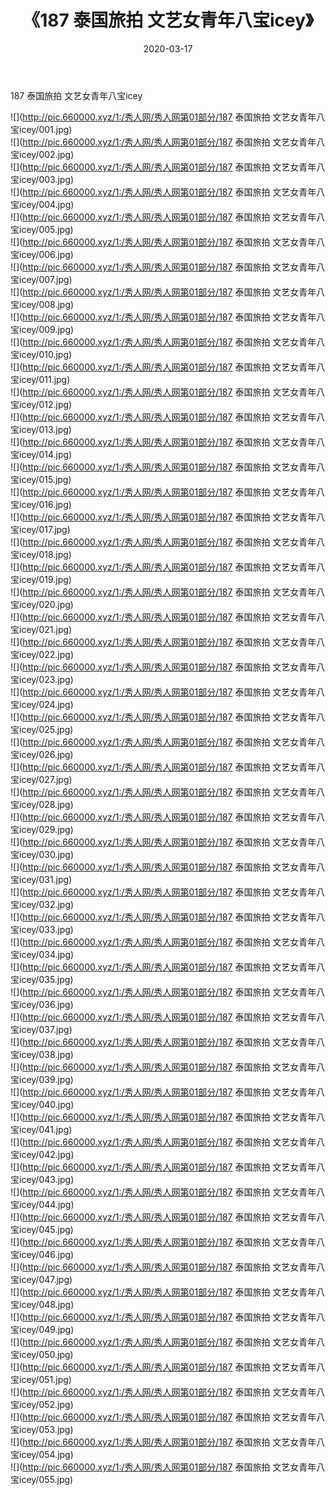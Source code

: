 ﻿---
layout: post
title:  《187 泰国旅拍 文艺女青年八宝icey》
date:   2020-03-17
img: http://pic.660000.xyz/1:/秀人网/秀人网第01部分/187 泰国旅拍 文艺女青年八宝icey/000.jpg
categories: [美女, 清纯, 唯美]
---

187 泰国旅拍 文艺女青年八宝icey

  ![](http://pic.660000.xyz/1:/秀人网/秀人网第01部分/187 泰国旅拍 文艺女青年八宝icey/001.jpg) <br> ![](http://pic.660000.xyz/1:/秀人网/秀人网第01部分/187 泰国旅拍 文艺女青年八宝icey/002.jpg) <br> ![](http://pic.660000.xyz/1:/秀人网/秀人网第01部分/187 泰国旅拍 文艺女青年八宝icey/003.jpg) <br> ![](http://pic.660000.xyz/1:/秀人网/秀人网第01部分/187 泰国旅拍 文艺女青年八宝icey/004.jpg) <br> ![](http://pic.660000.xyz/1:/秀人网/秀人网第01部分/187 泰国旅拍 文艺女青年八宝icey/005.jpg) <br> ![](http://pic.660000.xyz/1:/秀人网/秀人网第01部分/187 泰国旅拍 文艺女青年八宝icey/006.jpg) <br> ![](http://pic.660000.xyz/1:/秀人网/秀人网第01部分/187 泰国旅拍 文艺女青年八宝icey/007.jpg) <br> ![](http://pic.660000.xyz/1:/秀人网/秀人网第01部分/187 泰国旅拍 文艺女青年八宝icey/008.jpg) <br> ![](http://pic.660000.xyz/1:/秀人网/秀人网第01部分/187 泰国旅拍 文艺女青年八宝icey/009.jpg) <br> ![](http://pic.660000.xyz/1:/秀人网/秀人网第01部分/187 泰国旅拍 文艺女青年八宝icey/010.jpg) <br> ![](http://pic.660000.xyz/1:/秀人网/秀人网第01部分/187 泰国旅拍 文艺女青年八宝icey/011.jpg) <br> ![](http://pic.660000.xyz/1:/秀人网/秀人网第01部分/187 泰国旅拍 文艺女青年八宝icey/012.jpg) <br> ![](http://pic.660000.xyz/1:/秀人网/秀人网第01部分/187 泰国旅拍 文艺女青年八宝icey/013.jpg) <br> ![](http://pic.660000.xyz/1:/秀人网/秀人网第01部分/187 泰国旅拍 文艺女青年八宝icey/014.jpg) <br> ![](http://pic.660000.xyz/1:/秀人网/秀人网第01部分/187 泰国旅拍 文艺女青年八宝icey/015.jpg) <br> ![](http://pic.660000.xyz/1:/秀人网/秀人网第01部分/187 泰国旅拍 文艺女青年八宝icey/016.jpg) <br> ![](http://pic.660000.xyz/1:/秀人网/秀人网第01部分/187 泰国旅拍 文艺女青年八宝icey/017.jpg) <br> ![](http://pic.660000.xyz/1:/秀人网/秀人网第01部分/187 泰国旅拍 文艺女青年八宝icey/018.jpg) <br> ![](http://pic.660000.xyz/1:/秀人网/秀人网第01部分/187 泰国旅拍 文艺女青年八宝icey/019.jpg) <br> ![](http://pic.660000.xyz/1:/秀人网/秀人网第01部分/187 泰国旅拍 文艺女青年八宝icey/020.jpg) <br> ![](http://pic.660000.xyz/1:/秀人网/秀人网第01部分/187 泰国旅拍 文艺女青年八宝icey/021.jpg) <br> ![](http://pic.660000.xyz/1:/秀人网/秀人网第01部分/187 泰国旅拍 文艺女青年八宝icey/022.jpg) <br> ![](http://pic.660000.xyz/1:/秀人网/秀人网第01部分/187 泰国旅拍 文艺女青年八宝icey/023.jpg) <br> ![](http://pic.660000.xyz/1:/秀人网/秀人网第01部分/187 泰国旅拍 文艺女青年八宝icey/024.jpg) <br> ![](http://pic.660000.xyz/1:/秀人网/秀人网第01部分/187 泰国旅拍 文艺女青年八宝icey/025.jpg) <br> ![](http://pic.660000.xyz/1:/秀人网/秀人网第01部分/187 泰国旅拍 文艺女青年八宝icey/026.jpg) <br> ![](http://pic.660000.xyz/1:/秀人网/秀人网第01部分/187 泰国旅拍 文艺女青年八宝icey/027.jpg) <br> ![](http://pic.660000.xyz/1:/秀人网/秀人网第01部分/187 泰国旅拍 文艺女青年八宝icey/028.jpg) <br> ![](http://pic.660000.xyz/1:/秀人网/秀人网第01部分/187 泰国旅拍 文艺女青年八宝icey/029.jpg) <br> ![](http://pic.660000.xyz/1:/秀人网/秀人网第01部分/187 泰国旅拍 文艺女青年八宝icey/030.jpg) <br> ![](http://pic.660000.xyz/1:/秀人网/秀人网第01部分/187 泰国旅拍 文艺女青年八宝icey/031.jpg) <br> ![](http://pic.660000.xyz/1:/秀人网/秀人网第01部分/187 泰国旅拍 文艺女青年八宝icey/032.jpg) <br> ![](http://pic.660000.xyz/1:/秀人网/秀人网第01部分/187 泰国旅拍 文艺女青年八宝icey/033.jpg) <br> ![](http://pic.660000.xyz/1:/秀人网/秀人网第01部分/187 泰国旅拍 文艺女青年八宝icey/034.jpg) <br> ![](http://pic.660000.xyz/1:/秀人网/秀人网第01部分/187 泰国旅拍 文艺女青年八宝icey/035.jpg) <br> ![](http://pic.660000.xyz/1:/秀人网/秀人网第01部分/187 泰国旅拍 文艺女青年八宝icey/036.jpg) <br> ![](http://pic.660000.xyz/1:/秀人网/秀人网第01部分/187 泰国旅拍 文艺女青年八宝icey/037.jpg) <br> ![](http://pic.660000.xyz/1:/秀人网/秀人网第01部分/187 泰国旅拍 文艺女青年八宝icey/038.jpg) <br> ![](http://pic.660000.xyz/1:/秀人网/秀人网第01部分/187 泰国旅拍 文艺女青年八宝icey/039.jpg) <br> ![](http://pic.660000.xyz/1:/秀人网/秀人网第01部分/187 泰国旅拍 文艺女青年八宝icey/040.jpg) <br> ![](http://pic.660000.xyz/1:/秀人网/秀人网第01部分/187 泰国旅拍 文艺女青年八宝icey/041.jpg) <br> ![](http://pic.660000.xyz/1:/秀人网/秀人网第01部分/187 泰国旅拍 文艺女青年八宝icey/042.jpg) <br> ![](http://pic.660000.xyz/1:/秀人网/秀人网第01部分/187 泰国旅拍 文艺女青年八宝icey/043.jpg) <br> ![](http://pic.660000.xyz/1:/秀人网/秀人网第01部分/187 泰国旅拍 文艺女青年八宝icey/044.jpg) <br> ![](http://pic.660000.xyz/1:/秀人网/秀人网第01部分/187 泰国旅拍 文艺女青年八宝icey/045.jpg) <br> ![](http://pic.660000.xyz/1:/秀人网/秀人网第01部分/187 泰国旅拍 文艺女青年八宝icey/046.jpg) <br> ![](http://pic.660000.xyz/1:/秀人网/秀人网第01部分/187 泰国旅拍 文艺女青年八宝icey/047.jpg) <br> ![](http://pic.660000.xyz/1:/秀人网/秀人网第01部分/187 泰国旅拍 文艺女青年八宝icey/048.jpg) <br> ![](http://pic.660000.xyz/1:/秀人网/秀人网第01部分/187 泰国旅拍 文艺女青年八宝icey/049.jpg) <br> ![](http://pic.660000.xyz/1:/秀人网/秀人网第01部分/187 泰国旅拍 文艺女青年八宝icey/050.jpg) <br> ![](http://pic.660000.xyz/1:/秀人网/秀人网第01部分/187 泰国旅拍 文艺女青年八宝icey/051.jpg) <br> ![](http://pic.660000.xyz/1:/秀人网/秀人网第01部分/187 泰国旅拍 文艺女青年八宝icey/052.jpg) <br> ![](http://pic.660000.xyz/1:/秀人网/秀人网第01部分/187 泰国旅拍 文艺女青年八宝icey/053.jpg) <br> ![](http://pic.660000.xyz/1:/秀人网/秀人网第01部分/187 泰国旅拍 文艺女青年八宝icey/054.jpg) <br> ![](http://pic.660000.xyz/1:/秀人网/秀人网第01部分/187 泰国旅拍 文艺女青年八宝icey/055.jpg) <br>